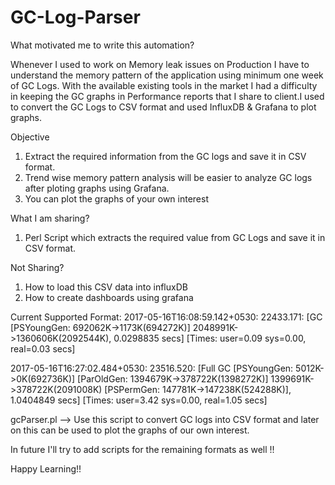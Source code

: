 # GC-Log-Parser

What motivated me to write this automation?

Whenever I used to work on Memory leak issues on Production I have to understand the memory pattern of the application using minimum one week of GC Logs. With the available existing tools in the market I had a difficulty in keeping the GC graphs in Performance reports that I share to client.I used to convert the GC Logs to CSV format and used InfluxDB & Grafana to plot graphs.

Objective
1. Extract the required information from the GC logs and save it in CSV format.
2. Trend wise memory pattern analysis will be easier to analyze GC logs after ploting graphs using Grafana.  
3. You can plot the graphs of your own interest

What I am sharing?
1. Perl Script which extracts the required value from GC Logs and save it in CSV format.

Not Sharing?
1. How to load this CSV data into influxDB
2. How to create dashboards using grafana

Current Supported Format:
2017-05-16T16:08:59.142+0530: 22433.171: [GC [PSYoungGen: 692062K->1173K(694272K)] 2048991K->1360606K(2092544K), 0.0298835 secs] [Times: user=0.09 sys=0.00, real=0.03 secs] 

2017-05-16T16:27:02.484+0530: 23516.520: [Full GC [PSYoungGen: 5012K->0K(692736K)] [ParOldGen: 1394679K->378722K(1398272K)] 1399691K->378722K(2091008K) [PSPermGen: 147781K->147238K(524288K)], 1.0404849 secs] [Times: user=3.42 sys=0.00, real=1.05 secs] 

gcParser.pl --> Use this script to convert GC logs into CSV format and later on this can be used to plot the graphs of our own interest.

In future I'll try to add scripts for the remaining formats as well !!

Happy Learning!!

